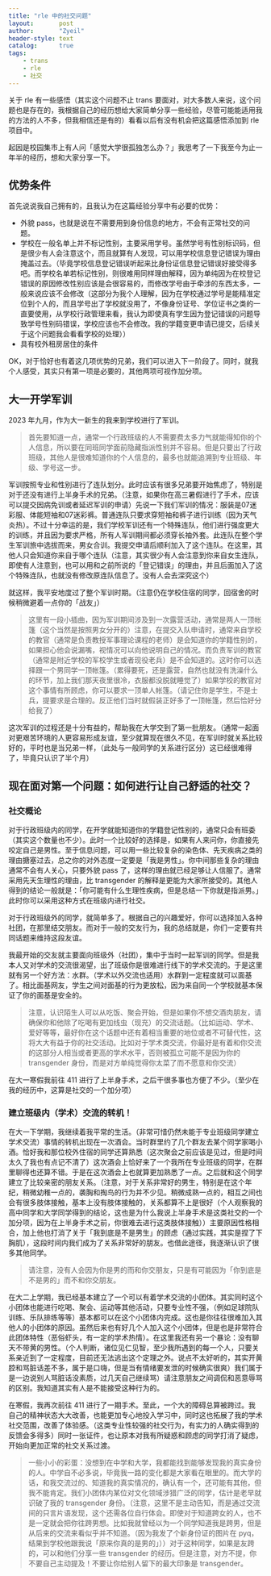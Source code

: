 ```yaml
---
title: "rle 中的社交问题"
layout:       post
author:       "Zyeil"
header-style: text
catalog:      true
tags:
    - trans
    - rle
    - 社交
---
```


关于 rle 有一些感悟（其实这个问题不止 trans 要面对，对大多数人来说，这个问题也是存在的，我根据自己的经历想给大家简单分享一些经验，尽管可能能适用我的方法的人不多，但我相信还是有的）看看以后有没有机会把这篇感悟添加到 rle 项目中。

起因是校园集市上有人问「感觉大学很孤独怎么办？」我思考了一下我至今为止一年半的经历，想和大家分享一下。

## 优势条件

首先说说我自己拥有的，且我认为在这篇经验分享中有必要的优势：

- 外貌 pass，也就是说在不需要用到身份信息的地方，不会有正常社交的问题。
- 学校在一般名单上并不标记性别，主要采用学号。虽然学号有性别标识码，但是很少有人会注意这个，而且就算有人发现，可以用学校信息登记错误为理由掩盖过去。（毕竟学校信息登记错误听起来比身份证信息登记错误好接受得多吧。而学校名单若标记性别，则很难用同样理由解释，因为单纯因为在校登记错误的原因修改性别应该是会很容易的，而修改学号由于牵涉的东西太多，一般来说应该不会修改（这部分为我个人理解，因为在学校通过学号是能精准定位到个人的，而且学号出了学校就没用了，不像身份证号、学位证书之类的一直要使用，从学校行政管理来看，我认为即使真有学生因为登记错误的问题导致学号性别码错误，学校应该也不会修改。我的学籍变更申请已提交，后续关于这个问题我会看看学校的处理））
- 具有校外租房居住的条件

OK，对于恰好也有着这几项优势的兄弟，我们可以进入下一阶段了。同时，就我个人感受，其实只有第一项是必要的，其他两项可视作加分项。

## 大一开学军训

2023 年九月，作为大一新生的我来到学校进行了军训。

>首先要知道一点，通常一个行政班级的人不需要费太多力气就能得知你的个人信息，所以要在同班同学面前隐藏指派性别并不容易。但是只要出了行政班级，其他人是很难知道你的个人信息的，最多也就能追溯到专业班级、年级、学号这一步。

军训按照专业和性别进行了连队划分。此时应该有很多兄弟要开始焦虑了，特别是对于还没有进行上半身手术的兄弟。（注意，如果你在高三暑假进行了手术，应该可以提交因病免训或者延迟军训的申请）先说一下我们军训的情况：服装是07迷彩服、体能短袖和07迷彩裤。普通连队只要求穿短袖和裤子进行训练（因为天气炎热）。不过十分幸运的是，我们学校军训还有一个特殊连队，他们进行强度更大的训练，并且因为要求严格，所有人军训期间都必须穿长袖外套。此连队在整个学生军训旅中选拔而来，男女合训。我提交申请后顺利加入了这个连队。在这里，其他人只会知道你来自于哪个连队（注意，其实很少有人会注意到你来自女生连队，即使有人注意到，也可以用和之前所说的「登记错误」的理由，并且后面加入了这个特殊连队，也就没有修改原连队信息了。没有人会去深究这个）

就这样，我平安地度过了整个军训时期。（注意仍在学校住宿的同学，回宿舍的时候稍微避着一点你的「战友」）

>这里有一段小插曲，因为军训期间涉及到一次露营活动，通常是两人一顶帐篷（这个当然是按照男女分开的）注意，在提交入队申请时，通常来自学校的教官（通常是负责教授军事理论课程的老师）是会知道你的学籍性别的，如果担心他会说漏嘴，视情况可以向他说明自己的情况。而负责军训的教官（通常是附近学校的军校学生或者现役老兵）是不会知道的。这时你可以选择跟一个男同学一顶帐篷。（累得要死，还是露营，自然也就没有洗澡什么的环节，加上我们那天夜里很冷，衣服都没脱就睡觉了）如果学校的教官对这个事情有所顾虑，你可以要求一顶单人帐篷。（请记住你是学生，不是士兵，提要求是合理的。反正他们当时就假装正好多了一顶帐篷，然后恰好分给我了）

这次军训的过程还是十分有益的，帮助我在大学交到了第一批朋友。（通常一起面对更艰苦环境的人更容易形成友谊，至少就算现在很久不见，在军训时就关系比较好的，平时也是当兄弟一样，（此处与一般同学的关系进行区分）这已经很难得了，毕竟只认识了半个月）

## 现在面对第一个问题：如何进行让自己舒适的社交？

### 社交概论

对于行政班级内的同学，在开学就能知道你的学籍登记性别的，通常只会有班委（其实这个数量也不少）。此时一个比较好的选择是，如果有人来问你，你直接先咬定自己是男性。至于信息问题，可以用一些比较复杂的染色体、先天疾病之类的理由搪塞过去，总之你的对外态度一定要是「我是男性」。你中间那些复杂的理由通常不会有人关心，只要外貌 pass 了，这样的理由就已经足够让人信服了。通常采用先天生理性的理由，比 transgender 的解释是更能为大家所接受的。其他人得到的结论一般就是：「你可能有什么生理性疾病，但是总结一下你就是指派男。」此时你可以采用这种方式在班级内进行社交。

对于行政班级外的同学，就简单多了。根据自己的兴趣爱好，你可以选择加入各种社团，在那里结交朋友。而对于一般的交友行为，我的总结就是，你们一定要有共同话题来维持这段友谊。

我最开始的交友就主要面向班级外（社团），集中于当时一起军训的同学。但是我本人又对学术的交流很渴望，出了班级你是很难进行线下的学术交流的。于是这里就有另一个好方法：水群。（学术以外交流也适用）水群到一定程度就可以面基了。相比面基网友，学生之间对面基的行为更放松，因为来自同一个学校就基本保证了你的面基是安全的。

>注意，认识陌生人可以从吃饭、聚会开始，但是如果你不想交酒肉朋友，请确保你和他除了吃喝有更加线虫（现充）的交流话题。（比如运动、学术、爱好等等，最好你在这个话题中还有着相当重要的地位或者不可替代性，这将大大有益于你的社交活动。比如对于学术类交流，你最好是有着和你交流的这部分人相当或者更高的学术水平，否则被孤立可能不是因为你的 transgender 身份，而是对方单纯觉得你太菜了而不愿意和你交流）

在大一寒假我前往 411 进行了上半身手术，之后干很多事也方便了不少。（至少在我的经历中，这算是社交的一个加分项）

### 建立班级内（学术）交流的转机！

在大一下学期，我继续着我平常的生活。（非常可惜仍然未能于专业班级同学建立学术交流）事情的转机出现在一次酒会。当时群里约了几个群友去某个同学家喝小酒。恰好我和那位校外住宿的同学还算熟悉（这次聚会之前应该是见过，但是时间太久了我也有点记不清了）这次酒会上恰好来了一个我所在专业班级的同学，在群里聊得也还算不错。于是在这次酒会上也就算更加熟悉了一点。之后就和这个同学建立了比较亲密的朋友关系。（注意，对于关系非常好的男生，特别是在这个年纪，稍微幼稚一点的，袭胸和掏鸟的行为并不少见。稍微成熟一点的，相互之间也会有很多肢体接触，基本上没有肢体接触的，关系都算不上是很好（个人观察我的高中同学和大学同学得到的结论，这也是为什么我说上半身手术是这类社交的一个加分项，因为在上半身手术之前，你很难去进行这类肢体接触））主要原因性格相合，加上他也打消了关于「我到底是不是男生」的顾虑（通过实践，其实是捏了下胸肌），这段时间内我们成为了关系非常好的朋友。也借此途径，我逐渐认识了很多其他同学。

>请注意，没有人会因为你是男的而和你交朋友，只是有可能因为「你到底是不是男的」而不和你交朋友。

在大二上学期，我已经基本建立了一个可以有着学术交流的小团体。其实同时这个小团体也能进行吃喝、聚会、运动等其他活动，只要专业性不强，（例如足球院队训练、乐队排练等等）基本都可以在这个小团体内完成。这也是你往往很难加入其他人的小团体的原因。虽然后来也有好几个人加入这个小团体，但是也是非常符合此团体特性（恶俗虾头，有一定的学术热情）。在这里我还有另一个暴论：没有聊天不带黄的男性。（个人判断，诸位见仁见智，至少我所遇到的每一个人，只要关系亲近到了一定程度，目前还无法逃出这个定理之外。说点不太好听的，其实开黄腔和骂脏话差不多，属于是口嗨，但是当有情绪要发泄的时候确实很爽）我们属于是一边说别人骂脏话没素质，过几天自己继续骂）请注意朋友之间调侃和恶意辱骂的区别。我知道其实有人是不能接受这种行为的。

在寒假，我再次前往 411 进行了一期手术。至此，一个大的障碍总算被跨过。我自己的精神状态大大改善，也能更加专心地投入学习中，同时这也拓展了我的学术社交范围，改善了体验感。（这类专业性较强的社交行为，有实力的人确实得到的反馈会多得多）同时一张证件，也让原本对我有所疑惑和顾虑的同学打消了疑虑，开始向更加正常的社交关系过渡。

>一些小小的彩蛋：没想到在中学和大学，我都能找到能够发现我的真实身份的人。中学自不必多说，毕竟我一路的变化都是大家看在眼里的。而大学的话，和我交流过的、知道我的真实情况的，确认有一个，还可能有其他，但我不能肯定。我们小团体内某位对文化领域涉猎广泛的同学，估计是老早就识破了我的 transgender 身份。（注意，这里不是主动告知，而是通过交流间的只言片语发现，这个还需各位自行体会。即使对于知道跨女的人，也不是一定就会把你往跨男想。比如我就曾经以为一个同学知道我是跨男，但是从后来的交流来看似乎并不知道。（因为我发了个新身份证的图片在 pyq，结果到学校他跟我说「原来你真的是男的」））对于这种同学，如果是友跨的，可以和他们分享一些 transgender 的经历。但是注意，对方不提，你不要自己主动提及！不要让你给别人留下的最大印象是 transgender。
